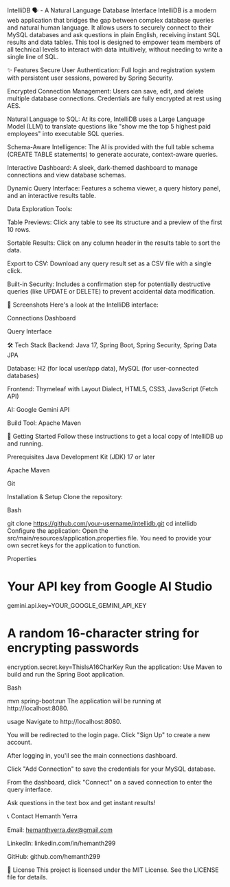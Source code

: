 IntelliDB 🗣️ - A Natural Language Database Interface
IntelliDB is a modern web application that bridges the gap between complex database queries and natural human language. It allows users to securely connect to their MySQL databases and ask questions in plain English, receiving instant SQL results and data tables. This tool is designed to empower team members of all technical levels to interact with data intuitively, without needing to write a single line of SQL.

✨ Features
Secure User Authentication: Full login and registration system with persistent user sessions, powered by Spring Security.

Encrypted Connection Management: Users can save, edit, and delete multiple database connections. Credentials are fully encrypted at rest using AES.

Natural Language to SQL: At its core, IntelliDB uses a Large Language Model (LLM) to translate questions like "show me the top 5 highest paid employees" into executable SQL queries.

Schema-Aware Intelligence: The AI is provided with the full table schema (CREATE TABLE statements) to generate accurate, context-aware queries.

Interactive Dashboard: A sleek, dark-themed dashboard to manage connections and view database schemas.

Dynamic Query Interface: Features a schema viewer, a query history panel, and an interactive results table.

Data Exploration Tools:

Table Previews: Click any table to see its structure and a preview of the first 10 rows.

Sortable Results: Click on any column header in the results table to sort the data.

Export to CSV: Download any query result set as a CSV file with a single click.

Built-in Security: Includes a confirmation step for potentially destructive queries (like UPDATE or DELETE) to prevent accidental data modification.

📸 Screenshots
Here's a look at the IntelliDB interface:

Connections Dashboard

Query Interface

🛠️ Tech Stack
Backend: Java 17, Spring Boot, Spring Security, Spring Data JPA

Database: H2 (for local user/app data), MySQL (for user-connected databases)

Frontend: Thymeleaf with Layout Dialect, HTML5, CSS3, JavaScript (Fetch API)

AI: Google Gemini API

Build Tool: Apache Maven

🚀 Getting Started
Follow these instructions to get a local copy of IntelliDB up and running.

Prerequisites
Java Development Kit (JDK) 17 or later

Apache Maven

Git

Installation & Setup
Clone the repository:

Bash

git clone https://github.com/your-username/intellidb.git
cd intellidb
Configure the application:
Open the src/main/resources/application.properties file. You need to provide your own secret keys for the application to function.

Properties

# Your API key from Google AI Studio
gemini.api.key=YOUR_GOOGLE_GEMINI_API_KEY

# A random 16-character string for encrypting passwords
encryption.secret.key=ThisIsA16CharKey
Run the application:
Use Maven to build and run the Spring Boot application.

Bash

mvn spring-boot:run
The application will be running at http://localhost:8080.

usage
Navigate to http://localhost:8080.

You will be redirected to the login page. Click "Sign Up" to create a new account.

After logging in, you'll see the main connections dashboard.

Click "Add Connection" to save the credentials for your MySQL database.

From the dashboard, click "Connect" on a saved connection to enter the query interface.

Ask questions in the text box and get instant results!

📞 Contact
Hemanth Yerra

Email: hemanthyerra.dev@gmail.com

LinkedIn: linkedin.com/in/hemanth299

GitHub: github.com/hemanth299

📄 License
This project is licensed under the MIT License. See the LICENSE file for details.
